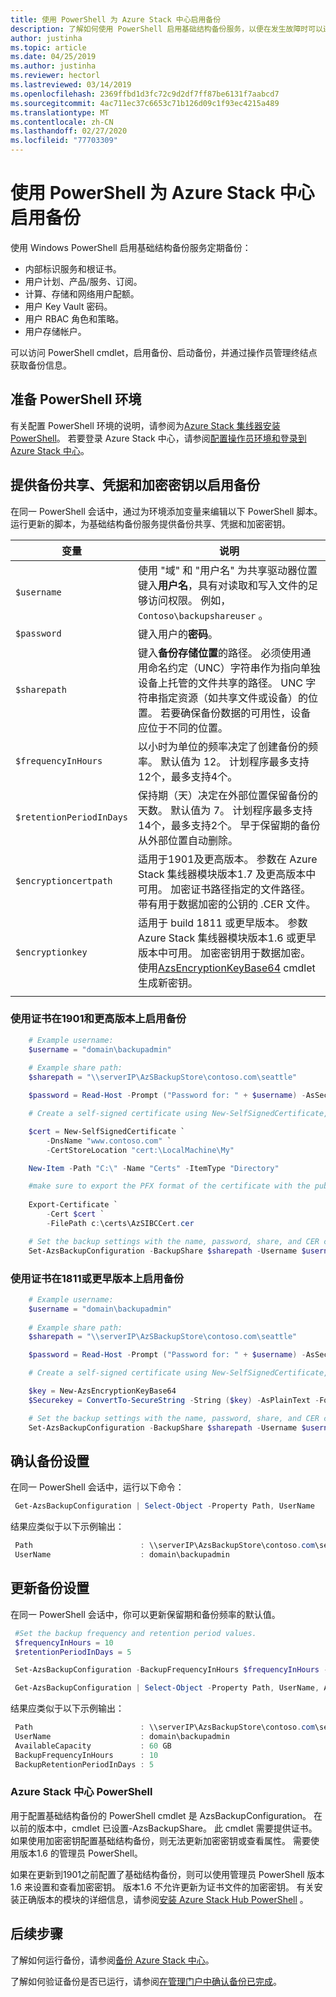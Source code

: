 ```yaml
---
title: 使用 PowerShell 为 Azure Stack 中心启用备份
description: 了解如何使用 PowerShell 启用基础结构备份服务，以便在发生故障时可以还原 Azure Stack 中心。
author: justinha
ms.topic: article
ms.date: 04/25/2019
ms.author: justinha
ms.reviewer: hectorl
ms.lastreviewed: 03/14/2019
ms.openlocfilehash: 2369ffbd1d3fc72c9d2df7ff87be6131f7aabcd7
ms.sourcegitcommit: 4ac711ec37c6653c71b126d09c1f93ec4215a489
ms.translationtype: MT
ms.contentlocale: zh-CN
ms.lasthandoff: 02/27/2020
ms.locfileid: "77703309"
---
```

# <a name="enable-backup-for-azure-stack-hub-with-powershell"></a>使用 PowerShell 为 Azure Stack 中心启用备份

使用 Windows PowerShell 启用基础结构备份服务定期备份：
 - 内部标识服务和根证书。
 - 用户计划、产品/服务、订阅。
 - 计算、存储和网络用户配额。
 - 用户 Key Vault 密码。
 - 用户 RBAC 角色和策略。
 - 用户存储帐户。

可以访问 PowerShell cmdlet，启用备份、启动备份，并通过操作员管理终结点获取备份信息。

## <a name="prepare-powershell-environment"></a>准备 PowerShell 环境

有关配置 PowerShell 环境的说明，请参阅为[Azure Stack 集线器安装 PowerShell](azure-stack-powershell-install.md)。 若要登录 Azure Stack 中心，请参阅[配置操作员环境和登录到 Azure Stack 中心](azure-stack-powershell-configure-admin.md)。

## <a name="provide-the-backup-share-credentials-and-encryption-key-to-enable-backup"></a>提供备份共享、凭据和加密密钥以启用备份

在同一 PowerShell 会话中，通过为环境添加变量来编辑以下 PowerShell 脚本。 运行更新的脚本，为基础结构备份服务提供备份共享、凭据和加密密钥。

| 变量        | 说明   |
|---              |---                                        |
| `$username`       | 使用 "域" 和 "用户名" 为共享驱动器位置键入**用户名**，具有对读取和写入文件的足够访问权限。 例如，`Contoso\backupshareuser` 。 |
| `$password`       | 键入用户的**密码**。 |
| `$sharepath`      | 键入**备份存储位置**的路径。 必须使用通用命名约定（UNC）字符串作为指向单独设备上托管的文件共享的路径。 UNC 字符串指定资源（如共享文件或设备）的位置。 若要确保备份数据的可用性，设备应位于不同的位置。 |
| `$frequencyInHours` | 以小时为单位的频率决定了创建备份的频率。 默认值为 12。 计划程序最多支持12个，最多支持4个。|
| `$retentionPeriodInDays` | 保持期（天）决定在外部位置保留备份的天数。 默认值为 7。 计划程序最多支持14个，最多支持2个。 早于保留期的备份从外部位置自动删除。|
| `$encryptioncertpath` | 适用于1901及更高版本。 参数在 Azure Stack 集线器模块版本1.7 及更高版本中可用。 加密证书路径指定的文件路径。带有用于数据加密的公钥的 .CER 文件。 |
| `$encryptionkey` | 适用于 build 1811 或更早版本。 参数 Azure Stack 集线器模块版本1.6 或更早版本中可用。 加密密钥用于数据加密。 使用[AzsEncryptionKeyBase64](https://docs.microsoft.com/powershell/module/azs.backup.admin/new-azsencryptionkeybase64) cmdlet 生成新密钥。 |
|     |     |

### <a name="enable-backup-on-1901-and-later-using-certificate"></a>使用证书在1901和更高版本上启用备份
```powershell
    # Example username:
    $username = "domain\backupadmin"
 
    # Example share path:
    $sharepath = "\\serverIP\AzSBackupStore\contoso.com\seattle"

    $password = Read-Host -Prompt ("Password for: " + $username) -AsSecureString

    # Create a self-signed certificate using New-SelfSignedCertificate, export the public key portion and save it locally.

    $cert = New-SelfSignedCertificate `
        -DnsName "www.contoso.com" `
        -CertStoreLocation "cert:\LocalMachine\My" 

    New-Item -Path "C:\" -Name "Certs" -ItemType "Directory" 

    #make sure to export the PFX format of the certificate with the public and private keys and then delete the certificate from the local certificate store of the machine where you created the certificate
    
    Export-Certificate `
        -Cert $cert `
        -FilePath c:\certs\AzSIBCCert.cer 

    # Set the backup settings with the name, password, share, and CER certificate file.
    Set-AzsBackupConfiguration -BackupShare $sharepath -Username $username -Password $password -EncryptionCertPath "c:\temp\cert.cer"
```
### <a name="enable-backup-on-1811-or-earlier-using-certificate"></a>使用证书在1811或更早版本上启用备份
```powershell
    # Example username:
    $username = "domain\backupadmin"
 
    # Example share path:
    $sharepath = "\\serverIP\AzSBackupStore\contoso.com\seattle"

    $password = Read-Host -Prompt ("Password for: " + $username) -AsSecureString

    # Create a self-signed certificate using New-SelfSignedCertificate, export the public key portion and save it locally.

    $key = New-AzsEncryptionKeyBase64
    $Securekey = ConvertTo-SecureString -String ($key) -AsPlainText -Force

    # Set the backup settings with the name, password, share, and CER certificate file.
    Set-AzsBackupConfiguration -BackupShare $sharepath -Username $username -Password $password -EncryptionKey $Securekey
```

   
##  <a name="confirm-backup-settings"></a>确认备份设置

在同一 PowerShell 会话中，运行以下命令：

   ```powershell
    Get-AzsBackupConfiguration | Select-Object -Property Path, UserName
   ```

结果应类似于以下示例输出：

   ```powershell
    Path                        : \\serverIP\AzsBackupStore\contoso.com\seattle
    UserName                    : domain\backupadmin
   ```

## <a name="update-backup-settings"></a>更新备份设置
在同一 PowerShell 会话中，你可以更新保留期和备份频率的默认值。 

   ```powershell
    #Set the backup frequency and retention period values.
    $frequencyInHours = 10
    $retentionPeriodInDays = 5

    Set-AzsBackupConfiguration -BackupFrequencyInHours $frequencyInHours -BackupRetentionPeriodInDays $retentionPeriodInDays

    Get-AzsBackupConfiguration | Select-Object -Property Path, UserName, AvailableCapacity, BackupFrequencyInHours, BackupRetentionPeriodInDays
   ```

结果应类似于以下示例输出：

   ```powershell
    Path                        : \\serverIP\AzsBackupStore\contoso.com\seattle
    UserName                    : domain\backupadmin
    AvailableCapacity           : 60 GB
    BackupFrequencyInHours      : 10
    BackupRetentionPeriodInDays : 5
   ```

### <a name="azure-stack-hub-powershell"></a>Azure Stack 中心 PowerShell 
用于配置基础结构备份的 PowerShell cmdlet 是 AzsBackupConfiguration。 在以前的版本中，cmdlet 已设置-AzsBackupShare。 此 cmdlet 需要提供证书。 如果使用加密密钥配置基础结构备份，则无法更新加密密钥或查看属性。 需要使用版本1.6 的管理员 PowerShell。

如果在更新到1901之前配置了基础结构备份，则可以使用管理员 PowerShell 版本1.6 来设置和查看加密密钥。 版本1.6 不允许更新为证书文件的加密密钥。
有关安装正确版本的模块的详细信息，请参阅[安装 Azure Stack Hub PowerShell](azure-stack-powershell-install.md) 。


## <a name="next-steps"></a>后续步骤

了解如何运行备份，请参阅[备份 Azure Stack 中心](azure-stack-backup-back-up-azure-stack.md)。

了解如何验证备份是否已运行，请参阅[在管理门户中确认备份已完成](azure-stack-backup-back-up-azure-stack.md)。
